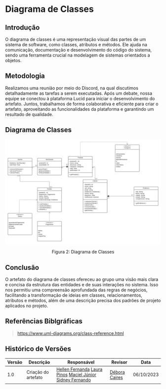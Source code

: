 # Diagrama de Classes

## Introdução
O diagrama de classes é uma representação visual das partes de um sistema de software, como classes, atributos e métodos. Ele ajuda na comunicação, documentação e desenvolvimento do código do sistema, sendo uma ferramenta crucial na modelagem de sistemas orientados a objetos.

## Metodologia
Realizamos uma reunião por meio do Discord, na qual discutimos detalhadamente as tarefas a serem executadas. Após um debate, nossa equipe se conectou à plataforma Lucid para iniciar o desenvolvimento do artefato. Juntos, trabalhamos de forma colaborativa e eficiente para criar o artefato, aproveitando as funcionalidades da plataforma e garantindo um resultado de qualidade.

## Diagrama de Classes
<img src="../assets/diagrama-de-classes.png"/>
<p  align="center">Figura 2: Diagrama de Classes</p>

## Conclusão
O artefato do diagrama de classes ofereceu ao grupo uma visão mais clara e concisa da estrutura das entidades e de suas interações no sistema. Isso nos permitiu uma compreensão aprofundada das regras de negócios, facilitando a transformação de ideias em classes, relacionamentos, atributos e métodos, além de uma descrição precisa dos padrões de projeto aplicados no projeto.

## Referências Biblgráficas
> https://www.uml-diagrams.org/class-reference.html

## Histórico de Versões
| Versão   | Descrição  | Responsável | Revisor    | Data      |
|----------|------------|-------------|------------|-----------|
| 1.0      | Criação do artefato   | [Hellen Fernanda](https://github.com/Hellen159) [Laura Pinos](https://github.com/laurapinos) [Maciel Júnior](https://github.com/macieljuniormax) [Sidney Fernando](https://github.com/nando3d3)   | [Débora Caires](https://github.com/deboracaires)      | 06/10/2023|
